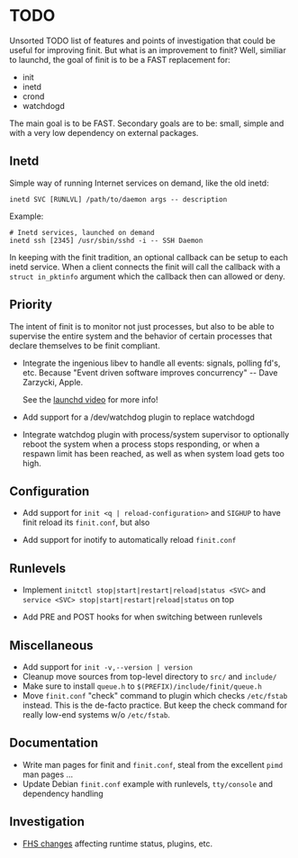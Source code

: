 TODO
====

Unsorted TODO list of features and points of investigation that could be
useful for improving finit.  But what is an improvement to finit?  Well,
similiar to launchd, the goal of finit is to be a FAST replacement for:

  * init
  * inetd
  * crond
  * watchdogd

The main goal is to be FAST. Secondary goals are to be: small, simple
and with a very low dependency on external packages.

Inetd
-----

Simple way of running Internet services on demand, like the old inetd:

    inetd SVC [RUNLVL] /path/to/daemon args -- description

Example:

    # Inetd services, launched on demand
    inetd ssh [2345] /usr/sbin/sshd -i -- SSH Daemon

In keeping with the finit tradition, an optional callback can be setup
to each inetd service.  When a client connects the finit will call the
callback with a `struct in_pktinfo` argument which the callback then can
allowed or deny.


Priority
--------

The intent of finit is to monitor not just processes, but also to
be able to supervise the entire system and the behavior of certain
processes that declare themselves to be finit compliant.

  * Integrate the ingenious libev to handle all events: signals, polling
    fd's, etc.  Because "Event driven software improves concurrency" --
    Dave Zarzycki, Apple.

    See the [launchd video](http://www.youtube.com/watch?v=cD_s6Fjdri8)
    for more info!
    
  * Add support for a /dev/watchdog plugin to replace watchdogd

  * Integrate watchdog plugin with process/system supervisor to optionally
    reboot the system when a process stops responding, or when a respawn
    limit has been reached, as well as when system load gets too high.


Configuration
-------------

  * Add support for `init <q | reload-configuration>` and `SIGHUP` to
    have finit reload its `finit.conf`, but also

  * Add support for inotify to automatically reload `finit.conf`


Runlevels
---------

  * Implement `initctl stop|start|restart|reload|status <SVC>` and
    `service <SVC> stop|start|restart|reload|status` on top

  * Add PRE and POST hooks for when switching between runlevels


Miscellaneous
-------------

  * Add support for `init -v,--version | version`
  * Cleanup move sources from top-level directory to `src/` and `include/`
  * Make sure to install `queue.h` to `$(PREFIX)/include/finit/queue.h`
  * Move `finit.conf` "check" command to plugin which checks `/etc/fstab`
    instead.  This is the de-facto practice.  But keep the check command
    for really low-end systems w/o `/etc/fstab`.


Documentation
-------------

  * Write man pages for finit and `finit.conf`, steal from the excellent
    `pimd` man pages ...
  * Update Debian `finit.conf` example with runlevels, `tty/console` and
    dependency handling


Investigation
-------------

  * [FHS changes](http://askubuntu.com/questions/57297/why-has-var-run-been-migrated-to-run)
    affecting runtime status, plugins, etc.

